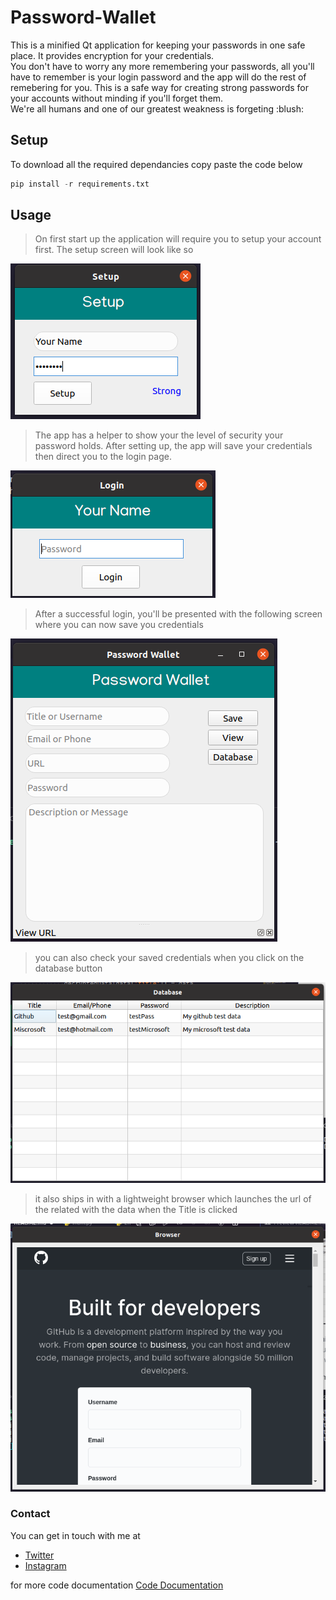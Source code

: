 # Password-Wallet
<p>
This is a minified Qt application for keeping your passwords in 
one safe place. It provides encryption for your credentials.<br/> You 
don't have to worry any more remembering your passwords, all you'll 
have to remember is your login password and the app will do the 
rest of remebering for you. This is a safe way for creating strong passwords
for your accounts without minding if you'll forget them. <br/>
We're all humans and one of our greatest weakness is forgeting :blush:
</p>

## Setup
To download all the required dependancies copy paste the code below
``` python
pip install -r requirements.txt
```

## Usage
> On first start up the application will require you to setup your account 
> first. The setup screen will look like so <br/>

![setupImage](img/setup.png)
<br/>

> The app has a helper to show your the level of security your password holds. 
> After setting up, the app will save your credentials then direct you to 
> the login page.<br/>

![loginImage](img/login.png)
<br/>

> After a successful login, you'll be presented with the following screen where 
> you can now save you credentials<br />

![walletImage](img/wallet.png)
<br/>

> you can also check your saved credentials when you click
> on the database button

![databaseImage](img/database.png)

> it also ships in with a lightweight browser which 
> launches the url of the related with the data
> when the Title is clicked <br/>

![browserImage](img/browser.png)
<br/>

### Contact
You can get in touch with me at <br />
* [Twitter](https://twitter.com/machel_dev)
* [Instagram](https://www.instagram.com/pydevjnr/)

for more code documentation [Code Documentation](https://github.com/SamoraMachel/Password-Wallet.wiki.git)